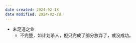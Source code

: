 ```yaml
---
date created: 2024-02-18
date modified: 2024-02-18
---
```

- 未足道之业
    - 不完整，如计划杀人，但只完成了部分放弃了，或没成功。
